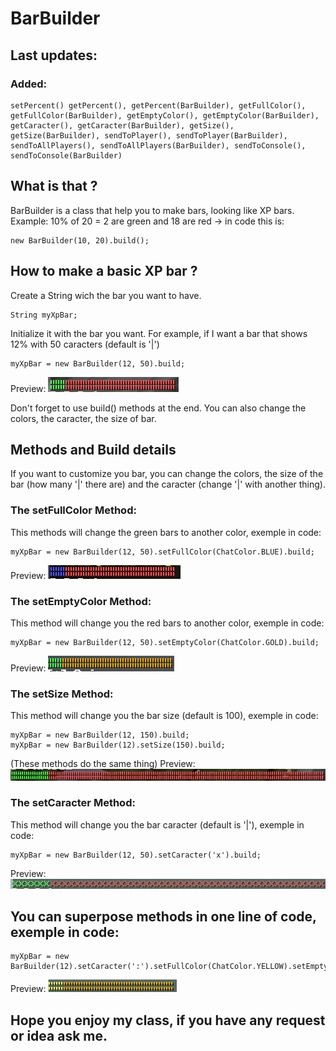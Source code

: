 # BarBuilder

## Last updates: 
### Added:
    setPercent() getPercent(), getPercent(BarBuilder), getFullColor(), getFullColor(BarBuilder), getEmptyColor(), getEmptyColor(BarBuilder), getCaracter(), getCaracter(BarBuilder), getSize(), getSize(BarBuilder), sendToPlayer(), sendToPlayer(BarBuilder), sendToAllPlayers(), sendToAllPlayers(BarBuilder), sendToConsole(), sendToConsole(BarBuilder)

## **What is that ?**

BarBuilder is a class that help you to make bars, looking like XP bars.
Example: 10% of 20 = 2 are green and 18 are red
-> in code this is: 
  
    new BarBuilder(10, 20).build();

## **How to make a basic XP bar ?**
Create a String wich the bar you want to have.
 
    String myXpBar;

Initialize it with the bar you want. For example, if I want a bar that shows 12% with 50 caracters (default is '|')

    myXpBar = new BarBuilder(12, 50).build;
    
Preview: ![Image of result](https://raw.githubusercontent.com/Ariouz/BarBuilder/master/imgs/1.png)
    
Don't forget to use build() methods at the end.
You can also change the colors, the caracter, the size of bar.

## Methods and Build details

If you want to customize you bar, you can change the colors, the size of the bar (how many '|' there are) and the caracter (change '|' with another thing).

### The setFullColor Method:
This methods will change the green bars to another color, exemple in code:

    myXpBar = new BarBuilder(12, 50).setFullColor(ChatColor.BLUE).build;
Preview: ![Image of result](https://raw.githubusercontent.com/Ariouz/BarBuilder/master/imgs/2.png)

### The setEmptyColor Method:
This method will change you the red bars to another color, exemple in code:

    myXpBar = new BarBuilder(12, 50).setEmptyColor(ChatColor.GOLD).build;
 Preview: ![Image of result](https://raw.githubusercontent.com/Ariouz/BarBuilder/master/imgs/3.png)  
 
### The setSize Method:
This method will change you the bar size (default is 100), exemple in code:

    myXpBar = new BarBuilder(12, 150).build;
    myXpBar = new BarBuilder(12).setSize(150).build;
 (These methods do the same thing)
 Preview: ![Image of result](https://raw.githubusercontent.com/Ariouz/BarBuilder/master/imgs/4.png) 
 
 ### The setCaracter Method:
 This method will change you the bar caracter (default is '|'), exemple in code:
 
    myXpBar = new BarBuilder(12, 50).setCaracter('x').build;
Preview: ![Image of result](https://raw.githubusercontent.com/Ariouz/BarBuilder/master/imgs/5.png)

## You can superpose methods in one line of code, exemple in code:

    myXpBar = new BarBuilder(12).setCaracter(':').setFullColor(ChatColor.YELLOW).setEmptyColor(ChatColor.GOLD).setSize(50).build;
Preview: ![Image of result](https://raw.githubusercontent.com/Ariouz/BarBuilder/master/imgs/6.png)

## Hope you enjoy my class, if you have any request or idea ask me.
